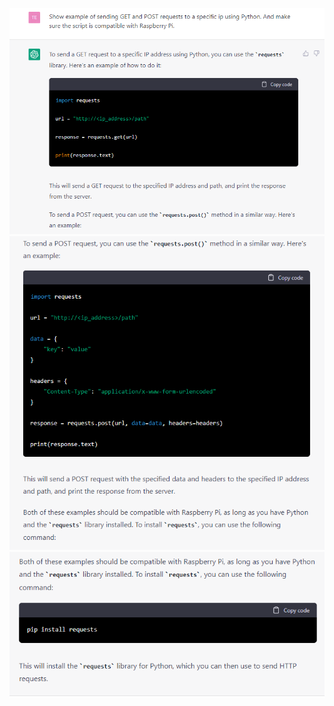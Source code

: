 ![screenshot 1](./Screenshot_1.png)
![screenshot 1](./Screenshot_2.png)
![screenshot 1](./Screenshot_3.png)

